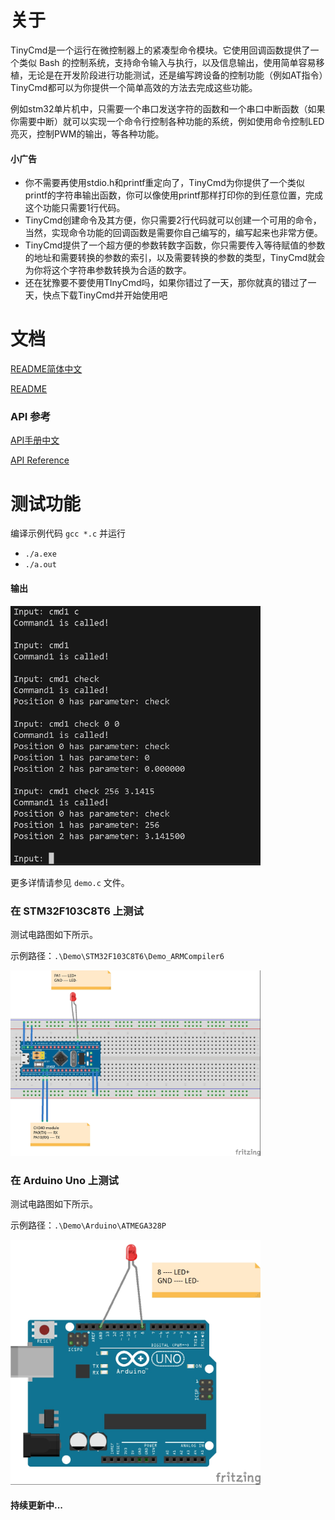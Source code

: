 # 关于

TinyCmd是一个运行在微控制器上的紧凑型命令模块。它使用回调函数提供了一个类似 Bash 的控制系统，支持命令输入与执行，以及信息输出，使用简单容易移植，无论是在开发阶段进行功能测试，还是编写跨设备的控制功能（例如AT指令）TinyCmd都可以为你提供一个简单高效的方法去完成这些功能。

例如stm32单片机中，只需要一个串口发送字符的函数和一个串口中断函数（如果你需要中断）就可以实现一个命令行控制各种功能的系统，例如使用命令控制LED亮灭，控制PWM的输出，等各种功能。



#### 小广告

- 你不需要再使用stdio.h和printf重定向了，TinyCmd为你提供了一个类似printf的字符串输出函数，你可以像使用printf那样打印你的到任意位置，完成这个功能只需要1行代码。
- TinyCmd创建命令及其方便，你只需要2行代码就可以创建一个可用的命令，当然，实现命令功能的回调函数是需要你自己编写的，编写起来也非常方便。
- TinyCmd提供了一个超方便的参数转数字函数，你只需要传入等待赋值的参数的地址和需要转换的参数的索引，以及需要转换的参数的类型，TinyCmd就会为你将这个字符串参数转换为合适的数字。
- 还在犹豫要不要使用TInyCmd吗，如果你错过了一天，那你就真的错过了一天，快点下载TinyCmd并开始使用吧



# 文档

[README简体中文](./README_ZH.md)		

[README](./README.md)		

### API 参考

[API手册中文](./API_Reference_ZH.md)

[API Reference](https://tongyi.aliyun.com/API_Reference.md)



# 测试功能

编译示例代码 `gcc *.c` 并运行

- `./a.exe`
- `./a.out`

#### 输出



<img src=".\media\Output.jpg" alt="Output" width="400" height="auto">

更多详情请参见 `demo.c` 文件。



### 在 STM32F103C8T6 上测试

测试电路图如下所示。

示例路径：`.\Demo\STM32F103C8T6\Demo_ARMCompiler6`



<img src=".\media\TinyCmd_STM32_Demo.jpg" alt="Schematic" width="400" height="auto">



### 在 Arduino Uno 上测试

测试电路图如下所示。

示例路径：`.\Demo\Arduino\ATMEGA328P`



<img src=".\media\TinyCmd_Arduino_Uno.jpg" alt="Schematic" width="400" height="auto">



#### 持续更新中...